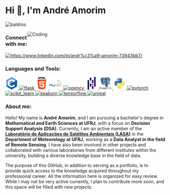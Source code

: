 <h1 align="left">Hi 👋, I'm André Amorim</h1>
<p align="left"> <img src="https://komarev.com/ghpvc/?username=baldros&label=Profile%20views&color=0e75b6&style=flat" alt="baldros" /> </p>
<img align="right" alt="Coding" width="435" src=https://cdn.dribbble.com/users/730703/screenshots/6581243/avento.gif>

<h3 align="left">Connect with me:</h3>
<p align="left">
<a href="https://www.linkedin.com/in/andr%c3%a9-amorim-73943bb7/" target="blank"><img align="center" src="https://raw.githubusercontent.com/rahuldkjain/github-profile-readme-generator/master/src/images/icons/Social/linked-in-alt.svg" alt="https://www.linkedin.com/in/andr%c3%a9-amorim-73943bb7/" height="30" width="40" /></a>
  </p>

<h3 align="left">Languages and Tools:</h3>
<p align="left"> <a href="https://www.cprogramming.com/" target="_blank" rel="noreferrer"><img src="https://raw.githubusercontent.com/devicons/devicon/master/icons/c/c-original.svg" alt="c" width="40" height="40"/> </a> <a href="https://flask.palletsprojects.com/" target="_blank" rel="noreferrer"> <img src="https://www.vectorlogo.zone/logos/pocoo_flask/pocoo_flask-icon.svg" alt="flask" width="40" height="40"/> </a> <a href="https://www.w3.org/html/" target="_blank" rel="noreferrer"> <img src="https://raw.githubusercontent.com/devicons/devicon/master/icons/html5/html5-original-wordmark.svg" alt="html5" width="40" height="40"/> </a> <a href="https://www.mysql.com/" target="_blank" rel="noreferrer"> <img src="https://raw.githubusercontent.com/devicons/devicon/master/icons/mysql/mysql-original-wordmark.svg" alt="mysql" width="40" height="40"/> </a> <a href="https://opencv.org/" target="_blank" rel="noreferrer"> <img src="https://www.vectorlogo.zone/logos/opencv/opencv-icon.svg" alt="opencv" width="40" height="40"/> </a> <a href="https://pandas.pydata.org/" target="_blank" rel="noreferrer"> <img src="https://raw.githubusercontent.com/devicons/devicon/2ae2a900d2f041da66e950e4d48052658d850630/icons/pandas/pandas-original.svg" alt="pandas" width="40" height="40"/> </a> <a href="https://www.postgresql.org" target="_blank" rel="noreferrer"> <img src="https://raw.githubusercontent.com/devicons/devicon/master/icons/postgresql/postgresql-original-wordmark.svg" alt="postgresql" width="40" height="40"/> </a> <a href="https://www.python.org/psf-landing/" target="_blank" rel="noreferrer"> <img src="https://raw.githubusercontent.com/devicons/devicon/master/icons/python/python-original.svg" alt="python" width="40" height="40"/> </a> <a href="https://pytorch.org/" target="_blank" rel="noreferrer"> <img src="https://www.vectorlogo.zone/logos/pytorch/pytorch-icon.svg" alt="pytorch" width="40" height="40"/> </a> <a href="https://scikit-learn.org/" target="_blank" rel="noreferrer"> <img src="https://upload.wikimedia.org/wikipedia/commons/0/05/Scikit_learn_logo_small.svg" alt="scikit_learn" width="40" height="40"/> </a> <a href="https://seaborn.pydata.org/" target="_blank" rel="noreferrer"> <img src="https://seaborn.pydata.org/_images/logo-mark-lightbg.svg" alt="seaborn" width="40" height="40"/> </a> <a href="https://www.tensorflow.org" target="_blank" rel="noreferrer"> <img src="https://www.vectorlogo.zone/logos/tensorflow/tensorflow-icon.svg" alt="tensorflow" width="40" height="40"/> </a> <a href="https://unrealengine.com/" target="_blank" rel="noreferrer"> <img src="https://raw.githubusercontent.com/kenangundogan/fontisto/036b7eca71aab1bef8e6a0518f7329f13ed62f6b/icons/svg/brand/unreal-engine.svg" alt="unreal" width="40" height="40"/> </a> </p>


<h3>About me:</h3>
<p>
  Hello! My name is <strong>André Amorim</strong>, and I am pursuing a bachelor's degree in <strong>Mathematical and Earth Sciences at UFRJ</strong>, with a focus on <strong>Decision Support Analysis (DSA)</strong>. Currently, I am an active member of the <a href="https://lasa.ufrj.br" target="_blank"><strong>Laboratório de Aplicações de Satélites Ambientais (LASA)</strong></a> in the <strong>Department of Meteorology at UFRJ</strong>, working as a <strong>Data Analyst in the field of Remote Sensing</strong>. I have also been involved in other projects and collaborated with various laboratories from different institutes within the university, building a diverse knowledge base in the field of data.
</p>
<p>
  The purpose of this GitHub, in addition to serving as a portfolio, is to provide quick access to the knowledge acquired throughout my professional career. All the information here is organized for easy review. While I may not be very active currently, I plan to contribute more soon, and this space will be filled with new projects.
</p>
